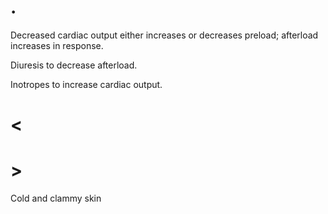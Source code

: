 # .

Decreased cardiac output either increases or decreases preload; afterload increases in response.

Diuresis to decrease afterload.

Inotropes to increase cardiac output.

# <

# >

Cold and clammy skin
